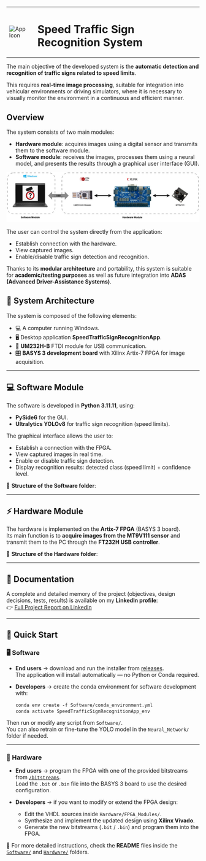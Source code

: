 <table>
  <tr>
    <td><img src="assets/logo_traffic_sign.ico" alt="App Icon" width="60"/></td>
    <td><h1>Speed Traffic Sign Recognition System</h1></td>
  </tr>
</table>

The main objective of the developed system is the **automatic detection and recognition of traffic signs related to speed limits**.  

This requires **real-time image processing**, suitable for integration into vehicular environments or driving simulators, where it is necessary to visually monitor the environment in a continuous and efficient manner.  

## Overview

The system consists of two main modules:
- **Hardware module**: acquires images using a digital sensor and transmits them to the software module.  
- **Software module**: receives the images, processes them using a neural model, and presents the results through a graphical user interface (GUI).  

![System Architecture](assets/System_Architecture.jpg)

The user can control the system directly from the application:
- Establish connection with the hardware.  
- View captured images.  
- Enable/disable traffic sign detection and recognition.  

Thanks to its **modular architecture** and portability, this system is suitable for **academic/testing purposes** as well as future integration into **ADAS (Advanced Driver-Assistance Systems)**.  

## 🔧 System Architecture

The system is composed of the following elements:
- 💻 A computer running Windows.  
- 🖥️ Desktop application **SpeedTrafficSignRecognitionApp**.  
- 🔌 **UM232H-B** FTDI module for USB communication.  
- 🎛️ **BASYS 3 development board** with Xilinx Artix-7 FPGA for image acquisition.  

---

## 💻 Software Module

The software is developed in **Python 3.11.11**, using:  
- **PySide6** for the GUI.  
- **Ultralytics YOLOv8** for traffic sign recognition (speed limits).  

The graphical interface allows the user to:  
- Establish a connection with the FPGA.  
- View captured images in real time.  
- Enable or disable traffic sign detection.  
- Display recognition results: detected class (speed limit) + confidence level.  

📂 **Structure of the Software folder**:


---

## ⚡ Hardware Module

The hardware is implemented on the **Artix-7 FPGA** (BASYS 3 board).  
Its main function is to **acquire images from the MT9V111 sensor** and transmit them to the PC through the **FT232H USB controller**.  

📂 **Structure of the Hardware folder**:

---

## 📑 Documentation

A complete and detailed memory of the project (objectives, design decisions, tests, results) is available on my **LinkedIn profile**:  
👉 [Full Project Report on LinkedIn](www.linkedin.com/in/manuel-sanchez-natera-b0171519b)  

---

## 🚀 Quick Start

### 🖥️ Software

- **End users** → download and run the installer from [releases](https://github.com/USER/REPO/releases).  
  The application will install automatically — no Python or Conda required.  

- **Developers** → create the conda environment for software development with:  
  ```
  conda env create -f Software/conda_environment.yml
  conda activate SpeedTrafficSignRecognitionApp_env
  ```
Then run or modify any script from `Software/`.  
You can also retrain or fine-tune the YOLO model in the `Neural_Network/` folder if needed.  

---

### 🔧 Hardware

- **End users** → program the FPGA with one of the provided bitstreams from [`/bitstreams`](Hardware/FPGA_Modules/bitstreams).  
  Load the `.bit` or `.bin` file into the BASYS 3 board to use the desired configuration.  

- **Developers** → if you want to modify or extend the FPGA design:  
  - Edit the VHDL sources inside `Hardware/FPGA_Modules/`.  
  - Synthesize and implement the updated design using **Xilinx Vivado**.  
  - Generate the new bitstreams (`.bit` / `.bin`) and program them into the FPGA.  

📌 For more detailed instructions, check the **README** files inside the [`Software/`](https://github.com/ManuelSN/Speed_Traffic_Sign_Recognition_System/tree/main/Software) and [`Hardware/`](https://github.com/ManuelSN/Speed_Traffic_Sign_Recognition_System/tree/main/Hardware/FPGA_Modules) folders.
